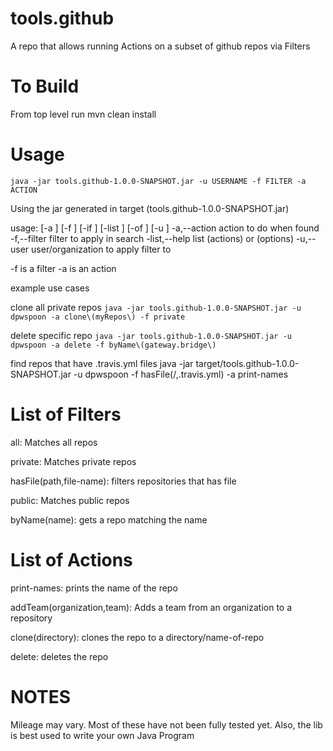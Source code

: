# tools.github
A repo that allows running Actions on a subset of github repos via Filters

# To Build
From top level run mvn clean install

# Usage

`java -jar tools.github-1.0.0-SNAPSHOT.jar -u USERNAME -f FILTER -a ACTION`

Using the jar generated in target (tools.github-1.0.0-SNAPSHOT.jar)

usage:  [-a <arg>] [-f <arg>] [-if <arg>] [-list <arg>] [-of <arg>] [-u <arg>]
 -a,--action <arg>         action to do when found
 -f,--filter <arg>         filter to apply in search
 -list,--help <arg>        list (actions) or (options)
 -u,--user <arg>           user/organization to apply filter to

-f is a filter
-a is an action

example use cases

clone all private repos
`java -jar tools.github-1.0.0-SNAPSHOT.jar -u dpwspoon -a clone\(myRepos\) -f private`

delete specific repo
`java -jar tools.github-1.0.0-SNAPSHOT.jar -u dpwspoon -a delete -f byName\(gateway.bridge\)`

find repos that have .travis.yml files
java -jar target/tools.github-1.0.0-SNAPSHOT.jar -u dpwspoon -f hasFile\(/,.travis.yml\) -a print-names

# List of Filters
all: Matches all repos

private:	Matches private repos

hasFile(path,file-name): filters repositories that has file

public: Matches public repos

byName(name): gets a repo matching the name


# List of Actions
print-names:	prints the name of the repo

addTeam(organization,team):	Adds a team from an organization to a repository

clone(directory): clones the repo to a directory/name-of-repo

delete: deletes the repo

# NOTES
Mileage may vary.  Most of these have not been fully tested yet.  Also, the lib is best used to write your own Java Program
